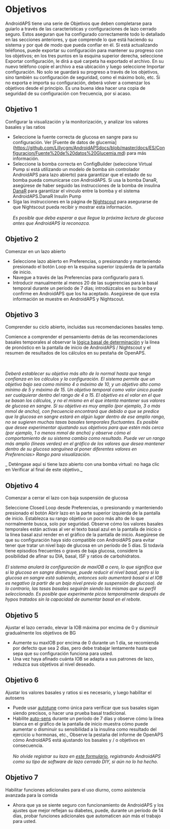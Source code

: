 # Objetivos

AndroidAPS tiene una serie de Objetivos que deben completarse para guiarlo a través de las características y configuraciones de lazo cerrado seguro. Estos aseguran que ha configurado correctamente todo lo detallado en las secciones anteriores, y que comprende lo que está haciendo su sistema y por qué de modo que pueda confiar en él. Si está actualizando teléfonos, puede exportar su configuración para mantener su progreso con los objetivos; en los tres puntos en la esquina superior derecha, seleccione Exportar configuración, le dirá a qué carpeta ha exportado el archivo. En su nuevo teléfono copie el archivo a esa ubicación y luego seleccione Importar configuración. No solo se guardará su progreso a través de los objetivos, sino también su configuración de seguridad, como el máximo bolo, etc. Si no exporta e importa su configuración, deberá volver a comenzar los objetivos desde el principio. Es una buena idea hacer una copia de seguridad de su configuración con frecuencia, por si acaso.

## Objetivo 1

Configurar la visualización y la monitorización, y analizar los valores basales y las ratios

* Seleccione la fuente correcta de glucosa en sangre para su configuración. Ver [Fuente de datos de glucemia] (https://github.com/Lillycgm/AndroidAPSdocs/blob/master/docs/ES/Configuracion/Fuente%20de%20datos%20Glucemia.md) para más información.
* Seleccione la bomba correcta en ConfigBuilder (seleccione Virtual Pump si está utilizando un modelo de bomba sin controlador AndroidAPS para lazo abierto) para garantizar que el estado de su bomba pueda comunicarse con AndroidAPS. Si usa la bomba DanaR, asegúrese de haber seguido las instrucciones de la bomba de insulina [DanaR](https://github.com/MilosKozak/AndroidAPS/wiki/DanaR-Insulin-Pump) para garantizar el vínculo entre la bomba y el sistema AndroidAPS.DanaR Insulin Pump
* Siga las instrucciones en la página de [Nightscout](https://github.com/Lillycgm/AndroidAPSdocs/blob/master/docs/ES/Instalando%20AndroidAPS/Nightscout.md) para asegurarse de que Nightscout pueda recibir y mostrar esta información.
 <br><br>_Es posible que deba esperar a que llegue la próxima lectura de glucosa antes que AndroidAPS la reconozca._

## Objetivo 2

Comenzar en un lazo abierto

* Seleccione lazo abierto en Preferencias, o presionando y manteniendo presionado el botón Loop en la esquina superior izquierda de la pantalla de inicio.
* Navegue a través de las Preferencias para configurarlo para ti.
* Introducir manualmente al menos 20 de las sugerencias para la basal temporal durante un período de 7 días; introdúzcalos en su bomba y confirme en AndroidAPS que los ha aceptado. Asegúrese de que esta información se muestre en AndroidAPS y Nightscout.

## Objetivo 3

Comprender su ciclo abierto, incluidas sus recomendaciones basales temp.

Comience a comprender el pensamiento detrás de las recomendaciones basales temporales al observar la [lógica basal de determinación](https://openaps.readthedocs.io/en/latest/docs/While%20You%20Wait%20For%20Gear/Understand-determine-basal.html) y la línea de pronóstico en la pantalla de inicio de AndroidAPS / Nightscout y el resumen de resultados de los cálculos en su pestaña de OpenAPS.


 <br><br>_Deberá establecer su objetivo más alto de lo normal hasta que tenga confianza en los cálculos y la configuración. El sistema permite que un objetivo bajo sea como mínimo 4 o máximo de 10, y un objetivo alto como mínimo de 5 y máximo de 15. Un objetivo temporal como valor único puede ser cualquierar dentro del rango de 4 a 15. El objetivo es el valor en el que se basan los cálculos, y no el mismo en el que intenta mantener sus valores de glucosa en sangre. Si su objetivo es muy amplio (por ejemplo, 3 o más mmol de ancho), con frecuencia encontrará que debido a que se predice que la glucosa en sangre estará en algún lugar dentro de ese amplio rango, no se sugieren muchas tasas basales temporales fluctuantes. Es posible que desee experimentar ajustando sus objetivos para que estén más cerca (por ejemplo, 1 o menos mmol de ancho) y observe cómo el comportamiento de su sistema cambia como resultado. Puede ver un rango más amplio (líneas verdes) en el gráfico de los valores que desea mantener dentro de su glucosa sanguínea al poner diferentes valores en Preferencias> Rango para visualización._


_ Deténgase aquí si tiene lazo abierto con una bomba virtual: no haga clic en Verificar al final de este objetivo._

## Objetivo 4

Comenzar a cerrar el lazo con baja suspensión de glucosa

Seleccione Closed Loop desde Preferencias, o presionando y manteniendo presionado el botón Abrir lazo en la parte superior izquierda de la pantalla de inicio.
Establezca su rango objetivo un poco más alto de lo que normalmente busca, solo por seguridad.
Observe cómo los valores basales temporales están activas al ver el texto basal azul en la pantalla de inicio o la línea basal azul render en el gráfico de la pantalla de inicio.
Asegúrese de que su configuración haya sido compatible con AndroidAPS para evitar tener que tratar un nivel bajo de glucosa en un período de 5 días. Si todavía tiene episodios frecuentes o graves de baja glucosa, considere la posibilidad de afinar su DIA, basal, ISF y ratios de carbohidratos.
 <br><br>_El sistema anulará la configuración de maxIOB a cero, lo que significa que si la glucosa en sangre disminuye, puede reducir el nivel basal, pero si la glucosa en sangre está subiendo, entonces solo aumentará basal si el IOB es negativo (a partir de un bajo nivel previo de suspensión de glucosa). de lo contrario, las tasas basales seguirán siendo las mismas que su perfil seleccionado. Es posible que experimente picos temporalmente después de hypos tratados sin la capacidad de aumentar basal en el rebote._

## Objetivo 5

Ajustar el lazo cerrado, elevar la IOB máxima por encima de 0 y disminuir gradualmente los objetivos de BG

* Aumente su maxIOB por encima de 0 durante un 1 día, se recomienda por defecto que sea 2 días, pero debe trabajar lentamente hasta que sepa que su configuración funciona para usted.
* Una vez haya afinado cuánta IOB se adapta a sus patrones de lazo, reduzca sus objetivos al nivel deseado.

## Objetivo 6

Ajustar los valores basales y ratios si es necesario, y luego habilitar el autosens

* Puede usar [autotune](https://openaps.readthedocs.io/en/latest/docs/Customize-Iterate/autotune.html) como única para verificar que sus basales sigan siendo precisos, o hacer una prueba basal tradicional.
* Habilite [auto-sens](https://github.com/MilosKozak/AndroidAPS/wiki/Open-APS-features) durante un período de 7 días y observe cómo la línea blanca en el gráfico de la pantalla de inicio muestra cómo puede aumentar o disminuir su sensibilidad a la insulina como resultado del ejercicio u hormonas, etc., Observe la pestaña del informe de OpenAPS cómo AndroidAPS está ajustando los basales y / o objetivos en consecuencia.
 <br><br>_No olvide registrar su lazo en [este formulario](http://bit.ly/nowlooping), registrando AndroidAPS como su tipo de software de lazo cerrado DIY, si aún no lo ha hecho._

## Objetivo 7

Habilitar funciones adicionales para el uso diurno, como asistencia avanzada para la comida

* Ahora que ya se siente seguro con funcionamiento de AndroidAPS y los ajustes que mejor reflejan su diabetes, puede, durante un período de 14 días, probar funciones adicionales que automaticen aún más el trabajo para usted.
